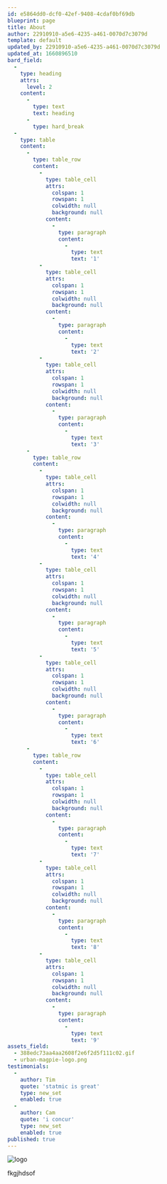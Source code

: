 ```yaml
---
id: e5864dd0-dcf0-42ef-9408-4cdaf0bf69db
blueprint: page
title: About
author: 22910910-a5e6-4235-a461-0070d7c3079d
template: default
updated_by: 22910910-a5e6-4235-a461-0070d7c3079d
updated_at: 1660896510
bard_field:
  -
    type: heading
    attrs:
      level: 2
    content:
      -
        type: text
        text: heading
      -
        type: hard_break
  -
    type: table
    content:
      -
        type: table_row
        content:
          -
            type: table_cell
            attrs:
              colspan: 1
              rowspan: 1
              colwidth: null
              background: null
            content:
              -
                type: paragraph
                content:
                  -
                    type: text
                    text: '1'
          -
            type: table_cell
            attrs:
              colspan: 1
              rowspan: 1
              colwidth: null
              background: null
            content:
              -
                type: paragraph
                content:
                  -
                    type: text
                    text: '2'
          -
            type: table_cell
            attrs:
              colspan: 1
              rowspan: 1
              colwidth: null
              background: null
            content:
              -
                type: paragraph
                content:
                  -
                    type: text
                    text: '3'
      -
        type: table_row
        content:
          -
            type: table_cell
            attrs:
              colspan: 1
              rowspan: 1
              colwidth: null
              background: null
            content:
              -
                type: paragraph
                content:
                  -
                    type: text
                    text: '4'
          -
            type: table_cell
            attrs:
              colspan: 1
              rowspan: 1
              colwidth: null
              background: null
            content:
              -
                type: paragraph
                content:
                  -
                    type: text
                    text: '5'
          -
            type: table_cell
            attrs:
              colspan: 1
              rowspan: 1
              colwidth: null
              background: null
            content:
              -
                type: paragraph
                content:
                  -
                    type: text
                    text: '6'
      -
        type: table_row
        content:
          -
            type: table_cell
            attrs:
              colspan: 1
              rowspan: 1
              colwidth: null
              background: null
            content:
              -
                type: paragraph
                content:
                  -
                    type: text
                    text: '7'
          -
            type: table_cell
            attrs:
              colspan: 1
              rowspan: 1
              colwidth: null
              background: null
            content:
              -
                type: paragraph
                content:
                  -
                    type: text
                    text: '8'
          -
            type: table_cell
            attrs:
              colspan: 1
              rowspan: 1
              colwidth: null
              background: null
            content:
              -
                type: paragraph
                content:
                  -
                    type: text
                    text: '9'
assets_field:
  - 388edc73aa4aa2608f2e6f2d5f111c02.gif
  - urban-magpie-logo.png
testimonials:
  -
    author: Tim
    quote: 'statmic is great'
    type: new_set
    enabled: true
  -
    author: Cam
    quote: 'i concur'
    type: new_set
    enabled: true
published: true
---
```

![logo](https://tjhyatt.sgp1.cdn.digitaloceanspaces.com/statamic/urban-magpie-logo.png)

fkgjhdsof